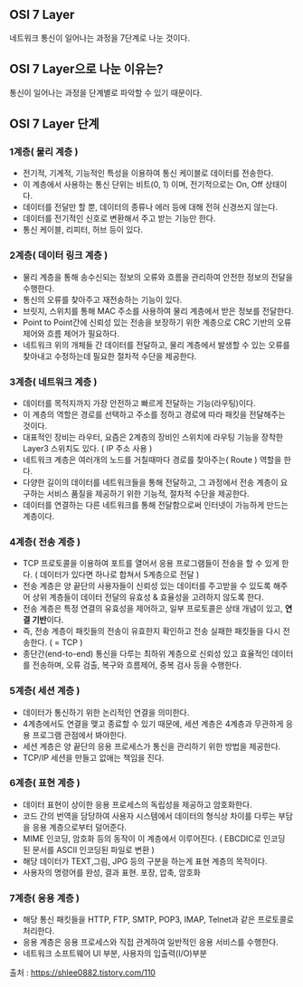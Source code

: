 ## OSI 7 Layer
네트워크 통신이 일어나는 과정을 7단계로 나눈 것이다.

## OSI 7 Layer으로 나눈 이유는?
통신이 일어나는 과정을 단계별로 파악할 수 있기 때문이다.



## OSI 7 Layer 단계

### **1계층( 물리 계층 )**
- 전기적, 기계적, 기능적인 특성을 이용하여 통신 케이블로 데이터를 전송한다.   
- 이 계층에서 사용하는 통신 단위는 비트(0, 1) 이며, 전기적으로는 On, Off 상태이다.
- 데이터를 전달만 할 뿐, 데이터의 종류나 에러 등에 대해 전혀 신경쓰지 않는다.
- 데이터를 전기적인 신호로 변환해서 주고 받는 기능만 한다. 
- 통신 케이블, 리피터, 허브 등이 있다.


### **2계층( 데이터 링크 계층 )**
- 물리 계층을 통해 송수신되는 정보의 오류와 흐름을 관리하여 안전한 정보의 전달을 수행한다.
- 통신의 오류를 찾아주고 재전송하는 기능이 있다.
- 브릿지, 스위치를 통해 MAC 주소를 사용하여 물리 계층에서 받은 정보를 전달한다.
- Point to Point간에 신뢰성 있는 전송을 보장하기 위한 계층으로 CRC 기반의 오류 제어와 흐름 제어가 필요하다.
- 네트워크 위의 개체들 간 데이터를 전달하고, 물리 계층에서 발생할 수 있는 오류를 찾아내고 수정하는데 필요한 절차적 수단을 제공한다.


### **3계층( 네트워크 계층 )**
- 데이터를 목적지까지 가장 안전하고 빠르게 전달하는 기능(라우팅)이다.
- 이 계층의 역할은 경로를 선택하고 주소를 정하고 경로에 따라 패킷을 전달해주는 것이다.
- 대표적인 장비는 라우터, 요즘은 2계층의 장비인 스위치에 라우팅 기능을 장착한 Layer3 스위치도 있다. ( IP 주소 사용 )
- 네트워크 계층은 여러개의 노드를 거칠때마다 경로를 찾아주는( Route ) 역할을 한다.
- 다양한 길이의 데이터를 네트워크들을 통해 전달하고, 그 과정에서 전송 계층이 요구하는 서비스 품질을 제공하기 위한 기능적, 절차적 수단을 제공한다.
- 데이터를 연결하는 다른 네트워크를 통해 전달함으로써 인터넷이 가능하게 만드는 계층이다.


### **4계층( 전송 계층 )**
- TCP 프로토콜을 이용하여 포트를 열어서 응용 프로그램들이 전송을 할 수 있게 한다. ( 데이터가 있다면 하나로 합쳐서 5계층으로 전달 )
- 전송 계층은 양 끝단의 사용자들이 신뢰성 있는 데이터를 주고받을 수 있도록 해주어 상위 계층들이 데이터 전달의 유효성 & 효율성을 고려하지 않도록 한다.
- 전송 계층은 특정 연결의 유효성을 제어하고, 일부 프로토콜은 상태 개념이 있고, **연결 기반**이다.
- 즉, 전송 계층이 패킷들의 전송이 유효한지 확인하고 전송 실패한 패킷들을 다시 전송한다. ( = TCP )
- 종단간(end-to-end) 통신을 다루는 최하위 계층으로 신뢰성 있고 효율적인 데이터를 전송하며, 오류 검출, 복구와 흐름제어, 중복 검사 등을 수행한다.
 

### **5계층( 세션 계층 )**
- 데이터가 통신하기 위한 논리적인 연결을 의미한다.
- 4계층에서도 연결을 맺고 종료할 수 있기 때문에, 세션 계층은 4계층과 무관하게 응용 프로그램 관점에서 봐야한다.
- 세션 계층은 양 끝단의 응용 프로세스가 통신을 관리하기 위한 방법을 제공한다.
- TCP/IP 세션을 만들고 없애는 책임을 진다.


### **6계층( 표현 계층 )**
- 데이터 표현이 상이한 응용 프로세스의 독립성을 제공하고 암호화한다.
- 코드 간의 번역을 담당하여 사용자 시스템에서 데이터의 형식상 차이를 다루는 부담을 응용 계층으로부터 덜어준다.
- MIME 인코딩, 암호화 등의 동작이 이 계층에서 이루어진다. ( EBCDIC로 인코딩 된 문서를 ASCII 인코딩된 파일로 변환 )
- 해당 데이터가 TEXT¸그림, JPG 등의 구분을 하는게 표현 계층의 목적이다.
- 사용자의 명령어를 완성, 결과 표현. 포장, 압축, 암호화


### **7계층( 응용 계층 )**
- 해당 통신 패킷들을 HTTP, FTP, SMTP, POP3, IMAP, Telnet과 같은 프로토콜로 처리한다.
- 응용 계층은 응용 프로세스와 직접 관계하여 일반적인 응용 서비스를 수행한다.
- 네트워크 소프트웨어 UI 부분, 사용자의 입출력(I/O)부분 



출처 : https://shlee0882.tistory.com/110